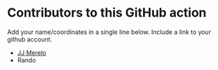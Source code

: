 # Contributors to this GitHub action

Add your name/coordinates in a single line below. Include a link to your github account.

* [JJ Merelo](https://github.com/JJ)
* Rando
